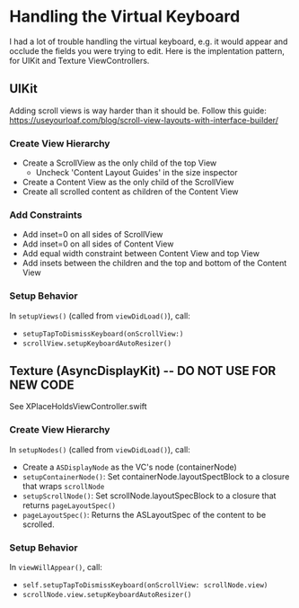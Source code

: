 # Handling the Virtual Keyboard

I had a lot of trouble handling the virtual keyboard, e.g. it would appear and occlude the fields you were trying to edit.  Here is the implentation pattern, for UIKit and Texture ViewControllers.

## UIKit

Adding scroll views is way harder than it should be.  Follow this guide: https://useyourloaf.com/blog/scroll-view-layouts-with-interface-builder/

### Create View Hierarchy
* Create a ScrollView as the only child of the top View
  - Uncheck 'Content Layout Guides' in the size inspector
* Create a Content View as the only child of the ScrollView
* Create all scrolled content as children of the Content View

### Add Constraints
* Add inset=0 on all sides of ScrollView
* Add inset=0 on all sides of Content View
* Add equal width constraint between Content View and top View
* Add insets between the children and the top and bottom of the Content View

### Setup Behavior
In `setupViews()` (called from `viewDidLoad()`), call:
* `setupTapToDismissKeyboard(onScrollView:)`
* `scrollView.setupKeyboardAutoResizer()`

## Texture (AsyncDisplayKit) -- DO NOT USE FOR NEW CODE

See XPlaceHoldsViewController.swift

### Create View Hierarchy
In `setupNodes()` (called from `viewDidLoad()`), call:
* Create a `ASDisplayNode` as the VC's node (containerNode)
* `setupContainerNode()`: Set containerNode.layoutSpectBlock to a closure that wraps `scrollNode`
* `setupScrollNode()`: Set scrollNode.layoutSpecBlock to a closure that returns `pageLayoutSpec()`
* `pageLayoutSpec()`: Returns the ASLayoutSpec of the content to be scrolled.

### Setup Behavior
In `viewWillAppear()`, call:
* `self.setupTapToDismissKeyboard(onScrollView: scrollNode.view)`
* `scrollNode.view.setupKeyboardAutoResizer()`

